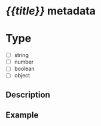 # *{{title}}* metadata
# Type
- [ ] string
- [ ] number
- [ ] boolean
- [ ] object

## Description

## Example

